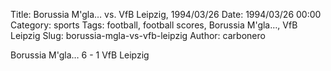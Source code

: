 Title: Borussia M'gla… vs. VfB Leipzig, 1994/03/26
Date: 1994/03/26 00:00
Category: sports
Tags: football, football scores, Borussia M'gla…, VfB Leipzig
Slug: borussia-mgla-vs-vfb-leipzig
Author: carbonero


Borussia M'gla… 6 - 1 VfB Leipzig
